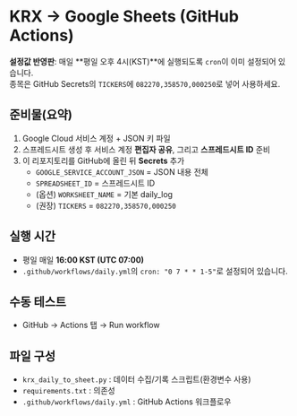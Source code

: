 # KRX → Google Sheets (GitHub Actions)

**설정값 반영판**: 매일 **평일 오후 4시(KST)**에 실행되도록 `cron`이 이미 설정되어 있습니다.  
종목은 GitHub Secrets의 `TICKERS`에 `082270,358570,000250`로 넣어 사용하세요.

## 준비물(요약)
1. Google Cloud 서비스 계정 + JSON 키 파일
2. 스프레드시트 생성 후 서비스 계정 **편집자 공유**, 그리고 **스프레드시트 ID** 준비
3. 이 리포지토리를 GitHub에 올린 뒤 **Secrets** 추가
   - `GOOGLE_SERVICE_ACCOUNT_JSON` = JSON 내용 전체
   - `SPREADSHEET_ID` = 스프레드시트 ID
   - (옵션) `WORKSHEET_NAME` = 기본 daily_log
   - (권장) `TICKERS` = `082270,358570,000250`

## 실행 시간
- 평일 매일 **16:00 KST (UTC 07:00)**  
- `.github/workflows/daily.yml`의 `cron: "0 7 * * 1-5"`로 설정되어 있습니다.

## 수동 테스트
- GitHub → Actions 탭 → Run workflow

## 파일 구성
- `krx_daily_to_sheet.py` : 데이터 수집/기록 스크립트(환경변수 사용)
- `requirements.txt` : 의존성
- `.github/workflows/daily.yml` : GitHub Actions 워크플로우
